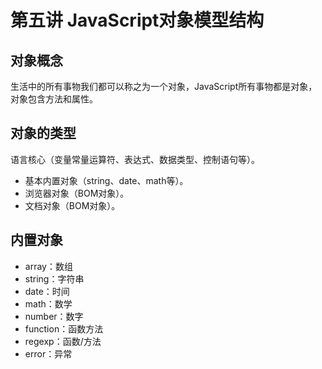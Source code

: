 # 第五讲 JavaScript对象模型结构

## 对象概念

生活中的所有事物我们都可以称之为一个对象，JavaScript所有事物都是对象，对象包含方法和属性。

## 对象的类型

语言核心（变量常量运算符、表达式、数据类型、控制语句等）。

- 基本内置对象（string、date、math等）。
- 浏览器对象（BOM对象）。
- 文档对象（BOM对象）。

## 内置对象

- array：数组
- string：字符串
- date：时间
- math：数学
- number：数字
- function：函数方法
- regexp：函数/方法
- error：异常

